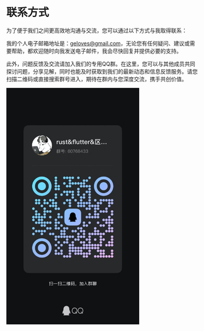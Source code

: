 # 联系方式

为了便于我们之间更高效地沟通与交流，您可以通过以下方式与我取得联系：

我的个人电子邮箱地址是：[geloves@gmail.com](mailto:geloves@gmail.com)，无论您有任何疑问、建议或需要帮助，都欢迎随时向我发送电子邮件，我会尽快回复并提供必要的支持。

此外，问题反馈及交流请加入我们的专用QQ群。在这里，您可以与其他成员共同探讨问题，分享见解，同时也能及时获取到我们的最新动态和信息反馈服务。请您扫描二维码或直接搜索群号进入，期待在群内与您深度交流，携手共创价值。

<img src="contact.assets/qq_group.jpg" width="350px" />
